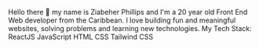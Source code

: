Hello there 👋 my name is Ziabeher Phillips and I'm a 20 year old Front End Web developer from the Caribbean.
I love building fun and meaningful websites, solving problems and learning new technologies.
My Tech Stack:
ReactJS
JavaScript
HTML
CSS
Tailwind CSS
